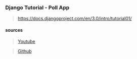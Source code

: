 ### Django Tutorial - Poll App

> https://docs.djangoproject.com/en/3.0/intro/tutorial01/

#### sources 

> [Youtube](https://www.youtube.com/watch?v=RMTVAIVrdtM)

> [Github](https://github.com/PrettyPrinted/youtube_video_code/tree/master/2020/02/11/Creating%20a%20Poll%20App%20in%20Django)
  